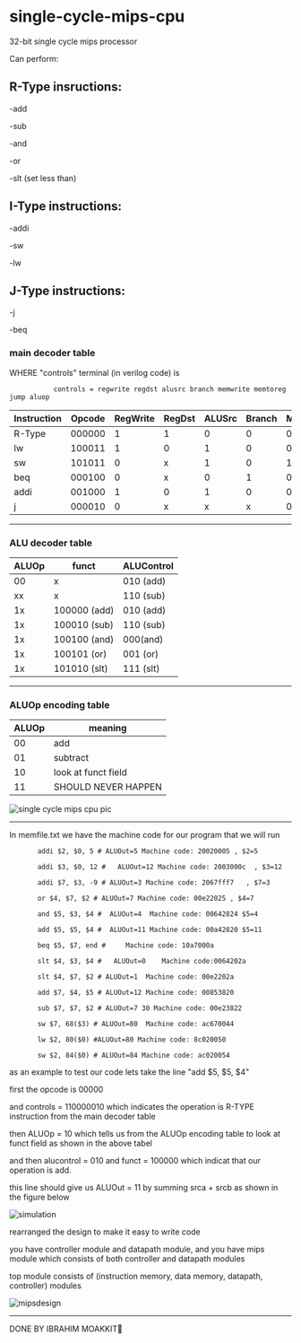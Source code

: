 # single-cycle-mips-cpu
32-bit single cycle mips processor


Can perform:

## R-Type insructions:

-add

-sub

-and

-or

-slt (set less than)


## I-Type instructions:

-addi

-sw

-lw


## J-Type instructions:

-j

-beq




### main decoder table

WHERE "controls" terminal (in verilog code) is
               
               
               controls = regwrite regdst alusrc branch memwrite memtoreg jump aluop


|  Instruction | Opcode |RegWrite|RegDst|ALUSrc|Branch|MemWrite|MemtoReg|Jump|ALUOp|
| ------- | ------- | -------- | ------- | ------- | ------ | ------- | ------| --- | -----|
| R-Type | 000000 | 1 | 1 | 0 | 0 | 0 | 0 | 0 | 10|
| lw | 100011 | 1 | 0 | 1 | 0 | 0 | 1| 0 | 00|
| sw | 101011 | 0 | x | 1 | 0 | 1 | x| 0 | 00|
| beq | 000100 | 0 | x | 0 | 1 | 0 | x| 0 | 01|
| addi | 001000 | 1 | 0 | 1 | 0 | 0 | 0| 0 | 00|
| j | 000010 | 0 | x | x | x | 0 | x| 1 | xx|
***************************************************
### ALU decoder table
|  ALUOp | funct |ALUControl|
| ------- | ------- | -------- |
| 00 | x | 010 (add) |
| xx | x | 110 (sub) |
| 1x | 100000 (add) | 010 (add) |
| 1x | 100010 (sub) | 110 (sub) |
| 1x | 100100 (and) | 000(and) |
| 1x | 100101 (or) | 001 (or) |
| 1x | 101010 (slt) | 111 (slt) |


*******************************************************
### ALUOp encoding table
| ALUOp  | meaning |
| ------------- | ------------- |
| 00  | add |
| 01  | subtract  |
| 10  | look at funct field  |
| 11  | SHOULD NEVER HAPPEN  |










![single cycle mips cpu pic](https://user-images.githubusercontent.com/108411357/180609488-dd201f40-4677-4da3-8f10-106ea1fde0a7.png)




**********************************************

In memfile.txt we have the machine code for our program that we will run



           addi $2, $0, 5 # ALUOut=5 Machine code: 20020005 , $2=5

           addi $3, $0, 12 #   ALUOut=12 Machine code: 2003000c  , $3=12
           
           addi $7, $3, -9 # ALUOut=3 Machine code: 2067fff7   , $7=3
           
           or $4, $7, $2 # ALUOut=7 Machine code: 00e22025 , $4=7
           
           and $5, $3, $4 #  ALUOut=4  Machine code: 00642824 $5=4
           
           add $5, $5, $4 #  ALUOut=11 Machine code: 00a42820 $5=11
           
           beq $5, $7, end #     Machine code: 10a7000a
           
           slt $4, $3, $4 #   ALUOut=0    Machine code:0064202a
           
           slt $4, $7, $2 # ALUOut=1  Machine code: 00e2202a

           add $7, $4, $5 # ALUOut=12 Machine code: 00853820
           
           sub $7, $7, $2 # ALUOut=7 30 Machine code: 00e23822
           
           sw $7, 68($3) # ALUOut=80  Machine code: ac670044
           
           lw $2, 80($0) #ALUOut=80 Machine code: 8c020050
         
           sw $2, 84($0) # ALUOut=84 Machine code: ac020054



as an example to test our code lets take the line "add $5, $5, $4" 

first the opcode is 00000 

and controls = 110000010 which indicates the operation is R-TYPE instruction from the main decoder table

then ALUOp = 10 which tells us from the ALUOp encoding table to look at funct field as shown in the above tabel

and then alucontrol = 010 and funct = 100000 which indicat that our operation is add.

this line should give us ALUOut = 11 by summing srca + srcb as shown in the figure below




![simulation](https://user-images.githubusercontent.com/108411357/180621475-8a65e3b7-0d30-4cdf-ad01-cf6f1d51b620.png)


rearranged the design to make it easy to write code

you have controller module and datapath module, and you have mips module which consists of both controller and datapath modules 

top module consists of (instruction memory, data memory, datapath, controller) modules


![mipsdesign](https://user-images.githubusercontent.com/108411357/181879643-948a21b5-dbbd-40c2-8999-2784339f11d2.jpg)



********************************************************




DONE BY IBRAHIM MOAKKIT🎩


